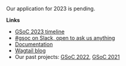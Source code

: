 Our application for 2023 is pending.

**Links**

* [GSoC 2023 timeline](https://developers.google.com/open-source/gsoc/timeline)
* [#gsoc on Slack, open to ask us anything](https://github.com/wagtail/wagtail/wiki/Slack)
* [Documentation](http://docs.wagtail.org/)
* [Wagtail blog](https://wagtail.org/blog/)
* Our past projects: [GSoC 2022](https://github.com/wagtail/wagtail/wiki/Google-Summer-of-Code-2022), [GSoC 2021](https://github.com/wagtail/wagtail/wiki/Google-Summer-of-Code-2021)